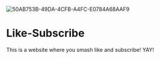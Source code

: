 ![50AB753B-49DA-4CFB-A4FC-E0784A68AAF9](https://user-images.githubusercontent.com/98426972/163270309-5ae80852-9dcf-45a9-b5aa-49d1318cfa24.png)
# Like-Subscribe
This is a website where you smash like and subscribe!
YAY!
